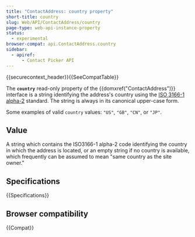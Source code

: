 ```yaml
---
title: "ContactAddress: country property"
short-title: country
slug: Web/API/ContactAddress/country
page-type: web-api-instance-property
status:
  - experimental
browser-compat: api.ContactAddress.country
sidebar:
  - apiref:
      - Contact Picker API
---
```


{{securecontext_header}}{{SeeCompatTable}}

The **`country`** read-only property of the {{domxref("ContactAddress")}} interface is a string identifying the address's country using the [ISO 3166-1 alpha-2](https://en.wikipedia.org/wiki/ISO_3166-1_alpha-2) standard. The string is always in its canonical upper-case form.

Some examples of valid `country` values: `"US"`, `"GB"`, `"CN"`, or `"JP"`.

## Value

A string which contains the ISO3166-1 alpha-2 code identifying the country in which the address is located, or an empty string if no country is available, which frequently can be assumed to mean "same country as the site owner."

## Specifications

{{Specifications}}

## Browser compatibility

{{Compat}}
